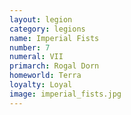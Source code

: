 ```yaml
---
layout: legion
category: legions
name: Imperial Fists
number: 7
numeral: VII
primarch: Rogal Dorn
homeworld: Terra
loyalty: Loyal
image: imperial_fists.jpg
---
```


